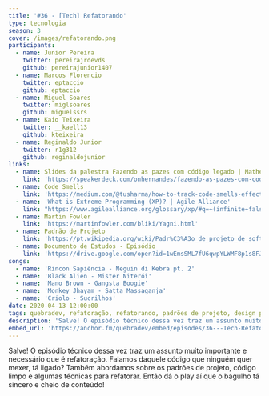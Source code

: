 ```yaml
---
title: '#36 - [Tech] Refatorando'
type: tecnologia
season: 3
cover: /images/refatorando.png
participants:
  - name: Junior Pereira
    twitter: pereirajrdevds
    github: pereirajunior1407
  - name: Marcos Florencio
    twitter: eptaccio
    github: eptaccio
  - name: Miguel Soares
    twitter: miglsoares
    github: miguelssrs
  - name: Kaio Teixeira
    twitter: __kaell13
    github: kteixeira
  - name: Reginaldo Junior
    twitter: r1g312
    github: reginaldojunior
links:
  - name: Slides da palestra Fazendo as pazes com código legado | Matheus Hernandes
    link: 'https://speakerdeck.com/onhernandes/fazendo-as-pazes-com-codigo-legado-frontend-sp-meetup'
  - name: Code Smells
    link: 'https://medium.com/@tusharma/how-to-track-code-smells-effectively-48dbf5ba659d'
  - name: 'What is Extreme Programming (XP)? | Agile Alliance'
    link: "https://www.agilealliance.org/glossary/xp/#q=~(infinite~false~filters~(postType~(~'post~'aa_book~'aa_event_session~'aa_experience_report~'aa_glossary~'aa_research_paper~'aa_video)~tags~(~'xp))~searchTerm~'~sort~false~sortDirection~'asc~page~1)"
  - name: Martin Fowler
    link: 'https://martinfowler.com/bliki/Yagni.html'
  - name: Padrão de Projeto
    link: 'https://pt.wikipedia.org/wiki/Padr%C3%A3o_de_projeto_de_software'
  - name: Documento de Estudos - Episódio
    link: 'https://drive.google.com/open?id=1wEmsSML7fU6qwpYLWMF8p1s8FJ2pgmFg'
songs:
  - name: 'Rincon Sapiência - Neguin di Kebra pt. 2'
  - name: 'Black Alien - Mister Niterói'
  - name: 'Mano Brown - Gangsta Boogie'
  - name: 'Monkey Jhayam - Satta Massaganja'
  - name: 'Criolo - Sucrilhos'
date: 2020-04-13 12:00:00
tags: quebradev, refatoração, refatorando, padrões de projeto, design patterns, agile
description: 'Salve! O episódio técnico dessa vez traz um assunto muito importante e necessário que é refatoração. Falamos daquele código que ninguém quer mexer, tá ligado? Também abordamos sobre os padrões de projeto, código limpo e algumas técnicas para refatorar.'
embed_url: 'https://anchor.fm/quebradev/embed/episodes/36---Tech-Refatorando-ecm1bj'
---
```


Salve! O episódio técnico dessa vez traz um assunto muito importante e necessário que é refatoração. Falamos daquele código que ninguém quer mexer, tá ligado? Também abordamos sobre os padrões de projeto, código limpo e algumas técnicas para refatorar.
Então dá o play aí que o bagulho tá sincero e cheio de conteúdo!
